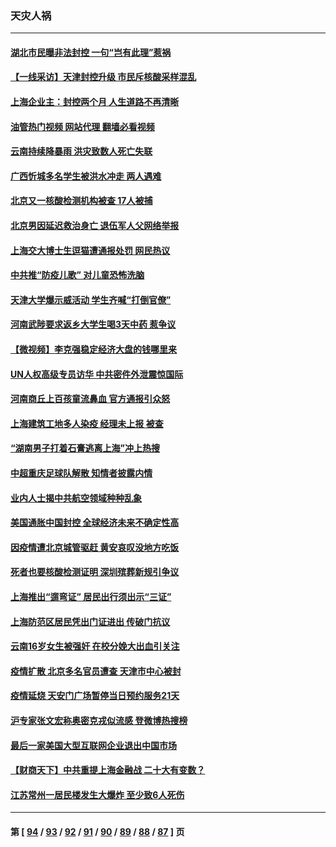 ### 天灾人祸
---
#### [湖北市民曝非法封控 一句“岂有此理”惹祸](../../pages/ncid280/n13746925.md?05280445) 
#### [【一线采访】天津封控升级 市民斥核酸采样混乱](../../pages/ncid280/n13746738.md?05280445) 
#### [上海企业主：封控两个月 人生道路不再清晰](../../pages/ncid280/n13746772.md?05280445) 
#### [油管热门视频 网站代理 翻墙必看视频](http://209.222.30.114:81/youtube.html?05280445)
#### [云南持续降暴雨 洪灾致数人死亡失联](../../pages/ncid280/n13746734.md?05280445) 
#### [广西忻城多名学生被洪水冲走 两人遇难](../../pages/ncid280/n13746688.md?05280445) 
#### [北京又一核酸检测机构被查 17人被捕](../../pages/ncid280/n13746643.md?05280445) 
#### [北京男因延迟救治身亡 退伍军人父网络举报](../../pages/ncid280/n13746519.md?05280445) 
#### [上海交大博士生逗猫遭通报处罚 网民热议](../../pages/ncid280/n13746363.md?05280445) 
#### [中共推“防疫儿歌” 对儿童恐怖洗脑](../../pages/ncid280/n13746244.md?05280445) 
#### [天津大学爆示威活动 学生齐喊“打倒官僚”](../../pages/ncid280/n13746187.md?05280445) 
#### [河南武陟要求返乡大学生喝3天中药 惹争议](../../pages/ncid280/n13746010.md?05280445) 
#### [【微视频】李克强稳定经济大盘的钱哪里来](../../pages/ncid280/n13745943.md?05280445) 
#### [UN人权高级专员访华 中共密件外泄震惊国际](../../pages/ncid280/n13745817.md?05280445) 
#### [河南商丘上百孩童流鼻血 官方通报引众怒](../../pages/ncid280/n13745686.md?05280445) 
#### [上海建筑工地多人染疫 经理未上报 被查](../../pages/ncid280/n13745741.md?05280445) 
#### [“湖南男子打着石膏逃离上海”冲上热搜](../../pages/ncid280/n13745654.md?05280445) 
#### [中超重庆足球队解散 知情者披露内情](../../pages/ncid280/n13745612.md?05280445) 
#### [业内人士揭中共航空领域种种乱象](../../pages/ncid280/n13745602.md?05280445) 
#### [美国通胀中国封控 全球经济未来不确定性高](../../pages/ncid280/n13745529.md?05280445) 
#### [因疫情遭北京城管驱赶 黄安哀叹没地方吃饭](../../pages/ncid280/n13745265.md?05280445) 
#### [死者也要核酸检测证明 深圳殡葬新规引争议](../../pages/ncid280/n13745275.md?05280445) 
#### [上海推出“遛弯证” 居民出行须出示“三证”](../../pages/ncid280/n13745216.md?05280445) 
#### [上海防范区居民凭出门证进出 传破门抗议](../../pages/ncid280/n13744846.md?05280445) 
#### [云南16岁女生被强奸 在校分娩大出血引关注](../../pages/ncid280/n13744932.md?05280445) 
#### [疫情扩散 北京多名官员遭查 天津市中心被封](../../pages/ncid280/n13744729.md?05280445) 
#### [疫情延烧 天安门广场暂停当日预约服务21天](../../pages/ncid280/n13744786.md?05280445) 
#### [沪专家张文宏称奥密克戎似流感 登微博热搜榜](../../pages/ncid280/n13744510.md?05280445) 
#### [最后一家美国大型互联网企业退出中国市场](../../pages/ncid280/n13744579.md?05280445) 
#### [【财商天下】中共重提上海金融战 二十大有变数？](../../pages/ncid280/n13744442.md?05280445) 
#### [江苏常州一居民楼发生大爆炸 至少致6人死伤](../../pages/ncid280/n13744453.md?05280445) 

---
#### 第 [ [94](./94.md?05280445) / [93](./93.md?05280445) / [92](./92.md?05280445) / [91](./91.md?05280445) / [90](./90.md?05280445) / [89](./89.md?05280445) / [88](./88.md?05280445) / [87](./87.md?05280445) ] 页
